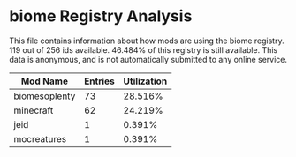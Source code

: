 # biome Registry Analysis

This file contains information about how mods are using the biome registry. 119
out of 256 ids available. 46.484% of this registry is still available. This data
is anonymous, and is not automatically submitted to any online service.


| Mod Name      | Entries | Utilization |
|---------------|---------|-------------|
| biomesoplenty | 73      | 28.516%     |
| minecraft     | 62      | 24.219%     |
| jeid          | 1       | 0.391%      |
| mocreatures   | 1       | 0.391%      |
